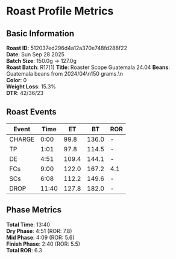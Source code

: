 # Roast Profile Metrics

## Basic Information
**Roast ID**: 512037ed296d4a12a370e748fd288f22  
**Date**: Sun Sep 28 2025  
**Batch Size**: 150.0g → 127.0g  
**Roast Batch**: R17(1)
**Title**: Roaster Scope Guatemala 24.04
**Beans**: Guatemala beans from 2024/04\n150 grams.\n  
**Color**: 0  
**Weight Loss**: 15.3%  
**DTR**: 42/36/23  

## Roast Events

| Event | Time | ET | BT | ROR |
|-------|------|----|----|-----|
| CHARGE | 0:00 | 99.8 | 136.0 | - |
| TP | 1:01 | 97.8 | 114.5 | - |
| DE | 4:51 | 109.4 | 144.1 | - |
| FCs | 9:00 | 122.0 | 167.2 | 4.1 |
| SCs | 6:08 | 112.2 | 149.6 | - |
| DROP | 11:40 | 127.8 | 182.0 | - |

## Phase Metrics
**Total Time**: 13:40  
**Dry Phase**: 4:51 (ROR: 7.8)  
**Mid Phase**: 4:09 (ROR: 5.6)  
**Finish Phase**: 2:40 (ROR: 5.5)  
**Total ROR**: 6.3  
